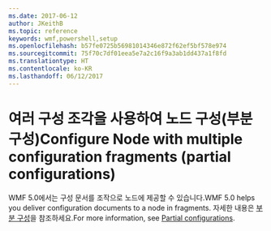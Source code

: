 ```yaml
---
ms.date: 2017-06-12
author: JKeithB
ms.topic: reference
keywords: wmf,powershell,setup
ms.openlocfilehash: b57fe0725b56981014346e872f62ef5bf578e974
ms.sourcegitcommit: 75f70c7df01eea5e7a2c16f9a3ab1dd437a1f8fd
ms.translationtype: HT
ms.contentlocale: ko-KR
ms.lasthandoff: 06/12/2017
---
```

# <a name="configure-node-with-multiple-configuration-fragments-partial-configurations"></a><span data-ttu-id="a7ad7-102">여러 구성 조각을 사용하여 노드 구성(부분 구성)</span><span class="sxs-lookup"><span data-stu-id="a7ad7-102">Configure Node with multiple configuration fragments (partial configurations)</span></span>

<span data-ttu-id="a7ad7-103">WMF 5.0에서는 구성 문서를 조작으로 노드에 제공할 수 있습니다.</span><span class="sxs-lookup"><span data-stu-id="a7ad7-103">WMF 5.0 helps you deliver configuration documents to a node in fragments.</span></span> <span data-ttu-id="a7ad7-104">자세한 내용은 [부분 구성](https://msdn.microsoft.com/powershell/dsc/partialconfigs)을 참조하세요.</span><span class="sxs-lookup"><span data-stu-id="a7ad7-104">For more information, see [Partial configurations](https://msdn.microsoft.com/powershell/dsc/partialconfigs).</span></span>

